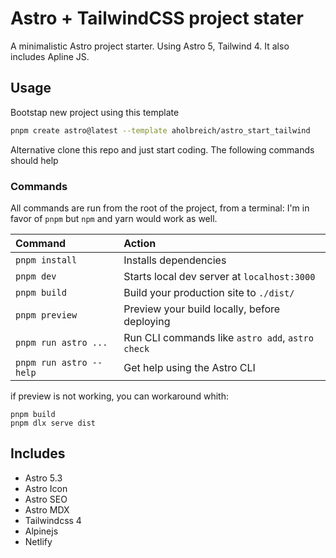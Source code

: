 # Astro + TailwindCSS project stater

A minimalistic Astro project starter. Using Astro 5, Tailwind 4. It also includes Apline JS.

## Usage

Bootstap new project using this template

```bash
pnpm create astro@latest --template aholbreich/astro_start_tailwind
```

Alternative clone this repo and just start coding. The following commands should help

### Commands

All commands are run from the root of the project, from a terminal:
I'm in favor of `pnpm` but `npm` and yarn would work as well.

| Command                | Action                                           |
| :--------------------- | :----------------------------------------------- |
| `pnpm install`          | Installs dependencies                            |
| `pnpm dev`              | Starts local dev server at `localhost:3000`      |
| `pnpm build`            | Build your production site to `./dist/`          |
| `pnpm preview`          | Preview your build locally, before deploying     |
| `pnpm run astro ...`    | Run CLI commands like `astro add`, `astro check` |
| `pnpm run astro --help` | Get help using the Astro CLI                     |

if preview is not working, you can workaround whith:

```
pnpm build
pnpm dlx serve dist
```

## Includes

* Astro 5.3
* Astro Icon
* Astro SEO
* Astro MDX
* Tailwindcss 4
* Alpinejs
* Netlify

